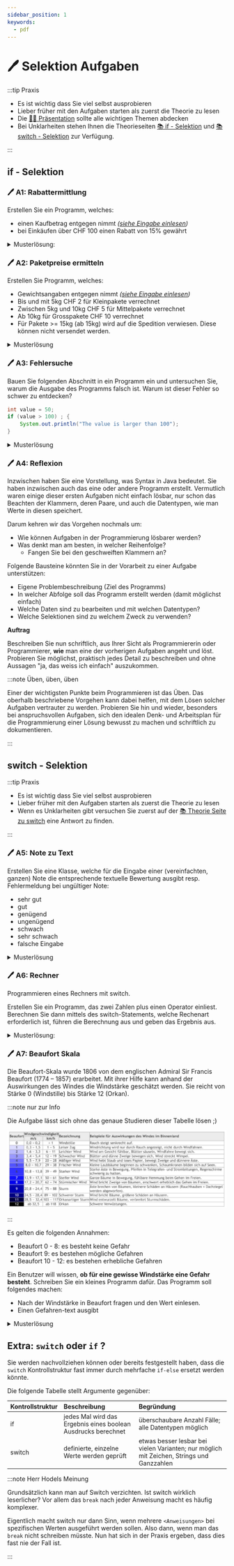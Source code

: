 ```yaml
---
sidebar_position: 1
keywords:
  - pdf
---
```


# 🖊️ Selektion Aufgaben

:::tip Praxis

- Es ist wichtig dass Sie viel selbst ausprobieren
- Lieber früher mit den Aufgaben starten als zuerst die Theorie zu lesen
- Die
  [:man_teacher: Präsentation](/docs/woche03/selektion/index.md#man_teacher-präsentationen)
  sollte alle wichtigen Themen abdecken
- Bei Unklarheiten stehen Ihnen die Theorieseiten
  [:books: if - Selektion](/docs/woche03/selektion/if-selektion.md) und 
  [:books: switch - Selektion](/docs/woche03/selektion/switch-selektion.md) zur Verfügung.

:::

## if - Selektion

### :pen: A1: Rabattermittlung

Erstellen Sie ein Programm, welches:

- einen Kaufbetrag entgegen nimmt
  _([siehe Eingabe einlesen](/docs/woche02/2a-eva/aufgabe1-bibliothek-einbinden.md#pen-a2-text-mit-stdinput-einlesen))_
- bei Einkäufen über CHF 100 einen Rabatt von 15% gewährt

<details>
<summary>Musterlösung:</summary>

```java
import mytools.StdInput;

public class A1DiscountEvaluation {

  public static void main(String[] args) {
    double price = StdInput.readDouble();
    if (price > 100) {
      price = price * 0.85d;
    }
    System.out.println("Your price is: " + price);
  }
}
```

</details>

### :pen: A2: Paketpreise ermitteln

Erstellen Sie Programm, welches:

- Gewichtsangaben entgegen nimmt
  _([siehe Eingabe einlesen](/docs/woche02/2a-eva/aufgabe1-bibliothek-einbinden.md#pen-a2-text-mit-stdinput-einlesen))_
- Bis und mit 5kg CHF 2 für Kleinpakete verrechnet
- Zwischen 5kg und 10kg CHF 5 für Mittelpakete verrechnet
- Ab 10kg für Grosspakete CHF 10 verrechnet
- Für Pakete >= 15kg (ab 15kg) wird auf die Spedition verwiesen. Diese können
  nicht versendet werden.

<details>
<summary>Musterlösung</summary>

```java
import mytools.StdInput;

public class A2ParcelPrice {

  public static void main(String[] args) {
    System.out.println("Hi, this is the parcel app");
    System.out.println("Plese tipe in the weight: ");
    double weight = StdInput.readDouble();
    double price;

    if (weight <= 5) {
      price = 2;
      System.out.println("Your price: " + price);
    } else if (weight > 5 && weight < 10) {
      price = 5;
      System.out.println("Your price: " + price);
    } else if (weight >= 10 && weight < 15) {
      price = 10;
      System.out.println("Your price: " + price);
    } else if (weight >= 15) {
      price = 0;
      System.out.println("Please call a carrier");
    }
  }
}
```

</details>

### :pen: A3: Fehlersuche

Bauen Sie folgenden Abschnitt in ein Programm ein und untersuchen Sie, warum die
Ausgabe des Programms falsch ist. Warum ist dieser Fehler so schwer zu
entdecken?

```java
int value = 50;
if (value > 100) ; {
    System.out.println("The value is larger than 100");
}
```

<details>
<summary>Musterlösung</summary>

Das Semikolon `;` nach der `if (value > 100)` Anweisung is zu viel. Es ist
jedoch **syntaktisch korrekt** und ergibt keinen Error in Eclipse! Nur macht es
keinen Sinn.

Man könnte es auch so schreiben:

```java
int value = 50;
if (value > 100); // Dieser Ausdruck macht nix! NIE!

// Ein Block ohne Bedingung wird immer ausgeführt
// Er ist wegen dem Semikolon nicht an das if gebunden.
{
    System.out.println("The value is larger than 100");
}
```

</details>

### :pen: A4: Reflexion

Inzwischen haben Sie eine Vorstellung, was Syntax in Java bedeutet. Sie haben
inzwischen auch das eine oder andere Programm erstellt. Vermutlich waren einige
dieser ersten Aufgaben nicht einfach lösbar, nur schon das Beachten der
Klammern, deren Paare, und auch die Datentypen, wie man Werte in diesen
speichert.

Darum kehren wir das Vorgehen nochmals um:

- Wie können Aufgaben in der Programmierung lösbarer werden?
- Was denkt man am besten, in welcher Reihenfolge?
  - Fangen Sie bei den geschweiften Klammern an?

Folgende Bausteine könnten Sie in der Vorarbeit zu einer Aufgabe unterstützen:

- Eigene Problembeschreibung (Ziel des Programms)
- In welcher Abfolge soll das Programm erstellt werden (damit möglichst einfach)
- Welche Daten sind zu bearbeiten und mit welchen Datentypen?
- Welche Selektionen sind zu welchem Zweck zu verwenden?

**Auftrag**

Beschreiben Sie nun schriftlich, aus Ihrer Sicht als Programmiererin oder
Programmierer, **wie** man eine der vorherigen Aufgaben angeht und löst.
Probieren Sie möglichst, praktisch jedes Detail zu beschreiben und ohne Aussagen
"ja, das weiss ich einfach" auszukommen.

:::note Üben, üben, üben

Einer der wichtigsten Punkte beim Programmieren ist das Üben. Das oberhalb
beschriebene Vorgehen kann dabei helfen, mit dem Lösen solcher Aufgaben
vertrauter zu werden. Probieren Sie hin und wieder, besonders bei
anspruchsvollen Aufgaben, sich den idealen Denk- und Arbeitsplan für die
Programmierung einer Lösung bewusst zu machen und schriftlich zu dokumentieren.

:::

## switch - Selektion

:::tip Praxis

- Es ist wichtig dass Sie viel selbst ausprobieren
- Lieber früher mit den Aufgaben starten als zuerst die Theorie zu lesen
- Wenn es Unklarheiten gibt versuchen Sie zuerst auf der
  [:books: Theorie Seite zu switch](/docs/woche03/selektion/switch-selektion.md)
  eine Antwort zu finden.

:::

### :pen: A5: Note zu Text

Erstellen Sie eine Klasse, welche für die Eingabe einer (vereinfachten, ganzen)
Note die entsprechende textuelle Bewertung ausgibt resp. Fehlermeldung bei
ungültiger Note:

- sehr gut
- gut
- genügend
- ungenügend
- schwach
- sehr schwach
- falsche Eingabe

<details>
<summary>Musterlösung</summary>

```java
import mytools.StdInput;

public class A5GradesToText {

  public static void main(String[] args) {

    System.out.print("Note eingeben: ");
    int grade = StdInput.readInt();
    String gradeText = "";

    switch (grade) {
      case 1:
        gradeText = "sehr schwach";
        break;
      case 2:
        gradeText = "schwach";
        break;
      case 3:
        gradeText = "ungenügend";
        break;
      case 4:
        gradeText = "genügend";
        break;
      case 5:
        gradeText = "gut";
        break;
      case 6:
        gradeText = "sehr gut";
        break;
      default:
        gradeText = "falsche Eingabe";
        break;
    }
    System.out.println(gradeText);
  }
}
```

</details>

### :pen: A6: Rechner

Programmieren eines Rechners mit switch.

Erstellen Sie ein Programm, das zwei Zahlen plus einen Operator einliest.
Berechnen Sie dann mittels des switch-Statements, welche Rechenart erforderlich
ist, führen die Berechnung aus und geben das Ergebnis aus.

<details>
<summary>Musterlösung:</summary>

```java
import mytools.StdInput;

public class A6Calculator {

  public static void main(String[] args) {
    double firstNumber = StdInput.readDouble("Zahl 1 eingeben: ");
    double secondNumber = StdInput.readDouble("Zahl 2 eingeben: ");
    char operator = StdInput.readChar("Operator eingeben: ");
    double res = 0;

    switch (operator) {
      case '+':
        res = firstNumber + secondNumber;
        break;
      case '-':
        res = firstNumber - secondNumber;
        break;
      case '*':
        res = firstNumber * secondNumber;
        break;
      case '/':
        res = firstNumber / secondNumber;
        break;
    }

    System.out.println("Resultat: " + res);
  }
}
```

</details>

### :pen: A7: Beaufort Skala

Die Beaufort-Skala wurde 1806 von dem englischen Admiral Sir Francis Beaufort
(1774 – 1857) erarbeitet. Mit ihrer Hilfe kann anhand der Auswirkungen des
Windes die Windstärke geschätzt werden. Sie reicht von Stärke 0 (Windstille) bis
Stärke 12 (Orkan).

:::note nur zur Info

Die Aufgabe lässt sich ohne das genaue Studieren dieser Tabelle lösen ;)

![](./images/beauford-skala.jpg)

:::

Es gelten die folgenden Annahmen:

- Beaufort 0 - 8: es besteht keine Gefahr
- Beaufort 9: es bestehen mögliche Gefahren
- Beaufort 10 - 12: es bestehen erhebliche Gefahren

Ein Benutzer will wissen, **ob für eine gewisse Windstärke eine Gefahr
besteht**. Schreiben Sie ein kleines Programm dafür. Das Programm soll folgendes
machen:

- Nach der Windstärke in Beaufort fragen und den Wert einlesen.
- Einen Gefahren-text ausgibt

<details>
<summary>Musterlösung</summary>

```java
import mytools.StdInput;

public class A7Beaufort {

  public static void main(String[] args) {
    System.out.print("Beaufort-Stufe: ");
    int level = StdInput.readInt();

    switch (level) {
      case 0: // wenn kein `brake` steht springt es zur nächsten Anweisung
      case 1: // wenn kein `brake` steht springt es zur nächsten Anweisung
      case 2: // wenn kein `brake` steht springt es zur nächsten Anweisung
      case 3: // wenn kein `brake` steht springt es zur nächsten Anweisung
      case 4: // wenn kein `brake` steht springt es zur nächsten Anweisung
      case 5: // wenn kein `brake` steht springt es zur nächsten Anweisung
      case 6: // wenn kein `brake` steht springt es zur nächsten Anweisung
      case 7: // wenn kein `brake` steht springt es zur nächsten Anweisung
      case 8:
        // wird von 0-8 ausgeführt
        System.out.println("Es besteht keine Gefahr.");
        break;

      case 9:
        System.out.println("Es bestehen moegliche Gefahren.");
        break;

      case 10: // wenn kein `brake` steht springt es zur nächsten Anweisung
      case 11: // wenn kein `brake` steht springt es zur nächsten Anweisung
      case 12:
        // wird von 10-12 ausgeführt
        System.out.println("Es bestehen erhebliche Gefahren.");
        break;

      default:
        System.out.println("Ungueltige Eingabe");
    }
  }
}
```

Wie ich finde, ist auch hier `if` eleganter:

```java
import mytools.StdInput;

public class A7BeaufortIf {

  public static void main(String[] args) {
    System.out.print("Beaufort-Stufe: ");
    int level = StdInput.readInt();
    if (level <= 8) {
      System.out.println("Es besteht keine Gefahr.");
    } else if (level == 9) {
      System.out.println("Es bestehen moegliche Gefahren.");
    } else if (level <= 12) {
      System.out.println("Es bestehen erhebliche Gefahren.");
    } else {
      System.out.println("Ungueltige Eingabe");
    }
  }
}
```

</details>

## Extra: `switch` oder `if` ?

Sie werden nachvollziehen können oder bereits festgestellt haben, dass die
`switch` Kontrollstruktur fast immer durch mehrfache `if-else` ersetzt werden
könnte.

Die folgende Tabelle stellt Argumente gegenüber:

| Kontrollstruktur | Beschreibung                                                  | Begründung                                                                                |
| :--------------- | :------------------------------------------------------------ | :---------------------------------------------------------------------------------------- |
| if               | jedes Mal wird das Ergebnis eines boolean Ausdrucks berechnet | überschaubare Anzahl Fälle; alle Datentypen möglich                                       |
| switch           | definierte, einzelne Werte werden geprüft                     | etwas besser lesbar bei vielen Varianten; nur möglich mit Zeichen, Strings und Ganzzahlen |

:::note Herr Hodels Meinung

Grundsätzlich kann man auf Switch verzichten. Ist switch wirklich leserlicher?
Vor allem das `break` nach jeder Anweisung macht es häufig komplexer.

Eigentlich macht switch nur dann Sinn, wenn mehrere `<Anweisungen>` bei
spezifischen Werten ausgeführt werden sollen. Also dann, wenn man das `break`
nicht schreiben müsste. Nun hat sich in der Praxis ergeben, dass dies fast nie
der Fall ist.

:::
